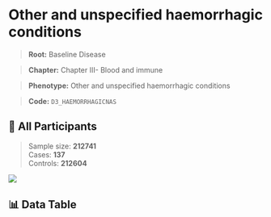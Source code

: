 # Other and unspecified haemorrhagic conditions

> **Root:** Baseline Disease  

> **Chapter:** Chapter III- Blood and immune  

> **Phenotype:** Other and unspecified haemorrhagic conditions  

> **Code:** `D3_HAEMORRHAGICNAS`

## 🧪 All Participants  
> Sample size: **212741**  
> Cases: **137**  
> Controls: **212604**
<img src="/Sensitive/Figures/ALL/Incidence/D3_HAEMORRHAGICNAS.png"/>

## 📊 Data Table
<CsvTableMRF src="/Sensitive/Data/ALL/Incidence/COX_D3_HAEMORRHAGICNAS.csv"/>


